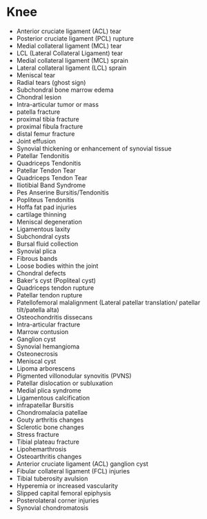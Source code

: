 # Knee

- Anterior cruciate ligament (ACL) tear
- Posterior cruciate ligament (PCL) rupture
- Medial collateral ligament (MCL) tear
- LCL (Lateral Collateral Ligament) tear
- Medial collateral ligament (MCL) sprain
- Lateral collateral ligament (LCL) sprain
- Meniscal tear
- Radial tears (ghost sign)
- Subchondral bone marrow edema
- Chondral lesion
- Intra-articular tumor or mass
- patella fracture
- proximal tibia fracture
- proximal fibula fracture
- distal femur fracture
- Joint effusion
- Synovial thickening or enhancement of synovial tissue
- Patellar Tendonitis
- Quadriceps Tendonitis
- Patellar Tendon Tear
- Quadriceps Tendon Tear
- Iliotibial Band Syndrome
- Pes Anserine Bursitis/Tendonitis
- Popliteus Tendonitis
- Hoffa fat pad injuries
- cartilage thinning
- Meniscal degeneration
- Ligamentous laxity
- Subchondral cysts
- Bursal fluid collection
- Synovial plica
- Fibrous bands
- Loose bodies within the joint
- Chondral defects
- Baker's cyst (Popliteal cyst)
- Quadriceps tendon rupture
- Patellar tendon rupture
- Patellofemoral malalignment (Lateral patellar translation/ patellar tilt/patella alta)
- Osteochondritis dissecans
- Intra-articular fracture
- Marrow contusion
- Ganglion cyst
- Synovial hemangioma
- Osteonecrosis
- Meniscal cyst
- Lipoma arborescens
- Pigmented villonodular synovitis (PVNS)
- Patellar dislocation or subluxation
- Medial plica syndrome
- Ligamentous calcification
- infrapatellar Bursitis
- Chondromalacia patellae
- Gouty arthritis changes
- Sclerotic bone changes
- Stress fracture
- Tibial plateau fracture
- Lipohemarthrosis
- Osteoarthritis changes
- Anterior cruciate ligament (ACL) ganglion cyst
- Fibular collateral ligament (FCL) injuries
- Tibial tuberosity avulsion
- Hyperemia or increased vascularity
- Slipped capital femoral epiphysis
- Posterolateral corner injuries
- Synovial chondromatosis

